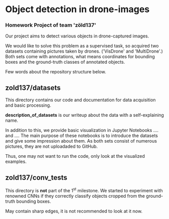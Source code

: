 # Object detection in drone-images
### Homework Project of team 'zöld137'

Our project aims to detect various objects in drone-captured images.

We would like to solve this problem as a supervised task, so acquired two datasets containing pictures taken by drones. ('VisDrone' and 'MultiDrone'.)
Both sets come with annotations, what means coordinates for bounding boxes and the ground-truth classes of annotated objects.

Few words about the repository structure below.

## zold137/datasets

This directory contains our code and documentation for data acquisition and basic processing.

__description_of_datasets__ is our writeup about the data with a self-explaining name.

In addition to this, we provide basic visualization in Jupyter Notebooks .... and ....
The main purpose of these notebooks is to introduce the datasets and give some impression about them. As both sets consist of numerous pictures, they are not uploadaded to GitHub. 

Thus, one may not want to run the code, only look at the visualized examples.

## zold137/conv_tests

This directory is __not__ part of the 1<sup>st</sup> milestone. We started to experiment with renowned CNNs if they correctly classify objects cropped from the ground-truth bounding boxes. 

May contain sharp edges, it is not recommended to look at it now.


